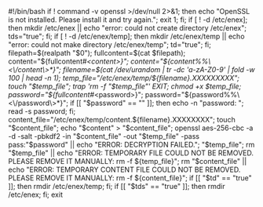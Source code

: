 #!/bin/bash
if ! command -v openssl >/dev/null 2>&1; then echo "OpenSSL is not installed. Please install it and try again."; exit 1; fi; if [ ! -d /etc/enex]; then mkdir /etc/enex || echo "error: could not create directory /etc/enex"; tds="true"; fi; if [ ! -d /etc/enex/temp]; then mkdir /etc/enex/temp || echo "error: could not make directory /etc/enex/temp"; td="true"; fi; filepath=$(realpath "$0"); fullcontent=$(cat $filepath); content="${fullcontent#*\<content\>}"; content="${content%%\<\/content\>*}"; filename=$(cat /dev/urandom | tr -dc 'a-zA-Z0-9' | fold -w 100 | head -n 1); temp_file="/etc/enex/temp/${filename}.XXXXXXXXX"; touch "$temp_file"; trap 'rm -f "$temp_file"' EXIT; chmod +x $temp_file; password="${fullcontent#*\<password\>}"; password="${password%%\<\/password\>*}"; if [[ "$password" == "" ]]; then echo -n "password: "; read -s password; fi; content_file="/etc/enex/temp/content.${filename}.XXXXXXXX"; touch "$content_file"; echo "$content" > "$content_file"; openssl aes-256-cbc -a -d -salt -pbkdf2 -in "$content_file" -out "$temp_file" -pass pass:"$password" || echo "ERROR: DECRYPTION FAILED."; "$temp_file"; rm "$temp_file" || echo "ERROR: TEMPORARY FILE COULD NOT BE REMOVED. PLEASE REMOVE IT MANUALLY: rm -f ${temp_file}"; rm "$content_file" || echo "ERROR: TEMPORARY CONTENT FILE COULD NOT BE REMOVED. PLEASE REMOVE IT MANUALLY: rm -f ${content_file}"; if [[ "$td" == "true" ]]; then rmdir /etc/enex/temp; fi; if [[ "$tds" == "true" ]]; then rmdir /etc/enex; fi; exit

